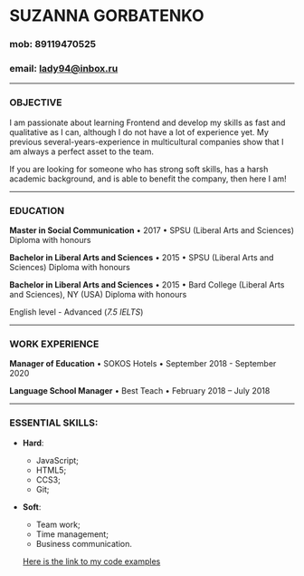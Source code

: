 
# SUZANNA GORBATENKO

### mob: **89119470525**
### email: **lady94@inbox.ru**

-------------
### **OBJECTIVE**

I am passionate about learning Frontend and develop my skills as fast and qualitative as I can, although I do not have a lot of experience yet. My previous several-years-experience in multicultural companies show that I am always a perfect asset to the team.

If you are looking for someone who has strong soft skills, has a harsh academic background, and is able to benefit the company, then here I am!

-------------
### **EDUCATION**

**Master in Social Communication** • 2017 • SPSU (Liberal Arts and Sciences)
Diploma with honours

**Bachelor in Liberal Arts and Sciences** • 2015 • SPSU (Liberal Arts and Sciences) Diploma with honours

**Bachelor in Liberal Arts and Sciences** • 2015 • Bard College (Liberal Arts and Sciences), NY (USA) Diploma with honours

English level - Advanced (*7.5 IELTS*)

-------
### **WORK EXPERIENCE**

**Manager of Education** • SOKOS Hotels • September 2018 - September 2020

**Language School Manager** • Best Teach • February 2018 – July 2018

--------
### **ESSENTIAL SKILLS**:

- **Hard**:
    - JavaScript;
    - HTML5;
    - CCS3;
    - Git;  
- **Soft**:
    - Team work;
    - Time management;
    - Business communication.
  
  [Here is the link to my code examples](https://suzygrbt.github.io/rsschool)

